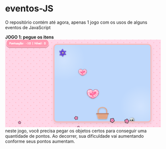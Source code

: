 ﻿# eventos-JS

O repositório contém até agora, apenas 1 jogo com os usos de alguns eventos de JavaScript

**JOGO 1: pegue os itens**
![alt text](image.png)
neste jogo, você precisa pegar os objetos certos para conseguir uma quantidade de pontos. Ao decorrer, sua dificuldade vai aumentando conforme seus pontos aumentam.
